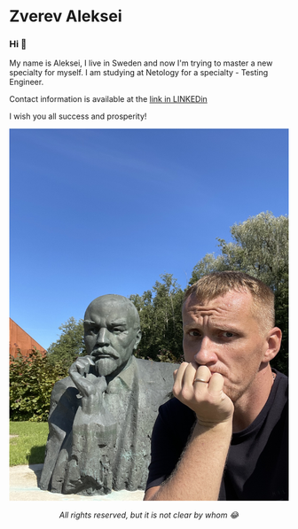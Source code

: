 # Zverev Aleksei

### Hi 👋
My name is Aleksei, I live in Sweden and now I'm trying to master a new specialty for myself.
I am studying at Netology for a specialty - Testing Engineer.

Contact information is available at the [link in LINKEDin](https://www.linkedin.com/in/zverev19850206/)

I wish you all success and prosperity!

![](IMG_6068.jpeg)
_<center> All rights reserved, but it is not clear by whom 😂 </center>_
